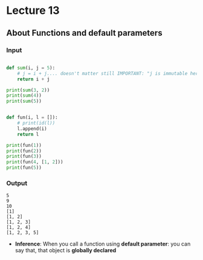 # Lecture 13

## About Functions and default parameters


### Input

```python

def sum(i, j = 5):
	# j = i + j.... doesn't matter still IMPORTANT: "j is immutable here"
	return i + j

print(sum(3, 2))
print(sum(4))
print(sum(5))


def fun(i, l = []):
	# print(id(l))
	l.append(i)
	return l

print(fun(1))
print(fun(2))
print(fun(3))
print(fun(4, [1, 2]))
print(fun(5))

```

### Output

```
5
9
10
[1]
[1, 2]
[1, 2, 3]
[1, 2, 4]
[1, 2, 3, 5]
```


* **Inference**: When you call a function using **default parameter**: you can say that, that object is **globally declared**